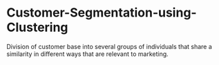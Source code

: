 # Customer-Segmentation-using-Clustering
Division of customer base into several groups of individuals that share a similarity in different ways that are relevant to marketing.
